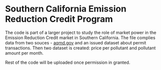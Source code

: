 # Southern California Emission Reduction Credit Program

The code is part of a larger project to study the role of market power in the Emission Reduction Credit market in Southern California. The file complies data from two souces -  [aqmd.gov](https://www.aqmd.gov/home/permits/emission-reduction-credits/historical-active-erc-and-sterc-lists) and an issued dataset about permit transactions. Then two dataset is created: price per pollutant and pollutant amount per month. 

Rest of the code will be uploaded once permission in granted. 
